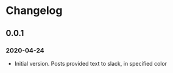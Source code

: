 # Changelog
## 0.0.1
### 2020-04-24
- Initial version. Posts provided text to slack, in specified color